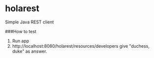 # holarest
Simple Java REST client

###How to test
1. Run app
1. http://localhost:8080/holarest/resources/developers give "duchess, duke" as answer.
